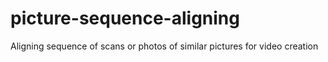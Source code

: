 # picture-sequence-aligning
Aligning sequence of scans or photos of similar pictures for video creation 

